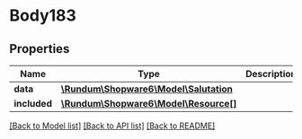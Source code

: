 # Body183

## Properties
Name | Type | Description | Notes
------------ | ------------- | ------------- | -------------
**data** | [**\Rundum\Shopware6\Model\Salutation**](Salutation.md) |  | [optional] 
**included** | [**\Rundum\Shopware6\Model\Resource[]**](Resource.md) |  | [optional] 

[[Back to Model list]](../../README.md#documentation-for-models) [[Back to API list]](../../README.md#documentation-for-api-endpoints) [[Back to README]](../../README.md)

